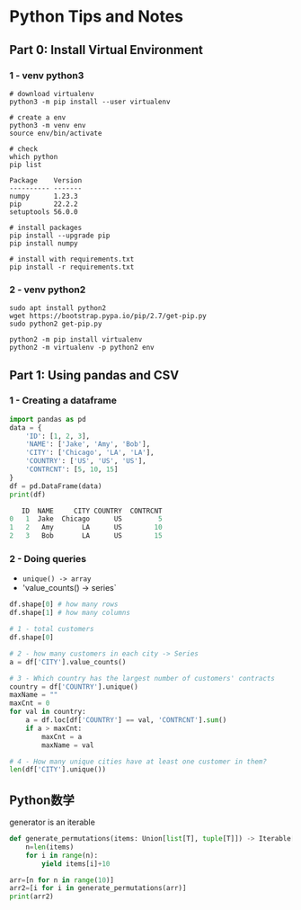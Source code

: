 # Python Tips and Notes

## Part 0: Install Virtual Environment
### 1 - venv python3
```
# download virtualenv
python3 -m pip install --user virtualenv 

# create a env
python3 -m venv env
source env/bin/activate

# check
which python
pip list

Package    Version
---------- -------
numpy      1.23.3
pip        22.2.2
setuptools 56.0.0

# install packages
pip install --upgrade pip
pip install numpy

# install with requirements.txt
pip install -r requirements.txt
```

### 2 - venv python2
```
sudo apt install python2
wget https://bootstrap.pypa.io/pip/2.7/get-pip.py
sudo python2 get-pip.py

python2 -m pip install virtualenv
python2 -m virtualenv -p python2 env
```


## Part 1: Using pandas and CSV

### 1 - Creating a dataframe
```py
import pandas as pd
data = {
    'ID': [1, 2, 3],
    'NAME': ['Jake', 'Amy', 'Bob'],
    'CITY': ['Chicago', 'LA', 'LA'],
    'COUNTRY': ['US', 'US', 'US'],
    'CONTRCNT': [5, 10, 15]
}
df = pd.DataFrame(data)
print(df)

   ID  NAME     CITY COUNTRY  CONTRCNT
0   1  Jake  Chicago      US         5
1   2   Amy       LA      US        10
2   3   Bob       LA      US        15
```

### 2 - Doing queries
- `unique() -> array`
- 'value_counts() -> series`

```py
df.shape[0] # how many rows
df.shape[1] # how many columns

# 1 - total customers
df.shape[0]

# 2 - how many customers in each city -> Series
a = df['CITY'].value_counts()

# 3 - Which country has the largest number of customers' contracts
country = df['COUNTRY'].unique()
maxName = ""
maxCnt = 0
for val in country:
    a = df.loc[df['COUNTRY'] == val, 'CONTRCNT'].sum()
    if a > maxCnt:
        maxCnt = a
        maxName = val

# 4 - How many unique cities have at least one customer in them?
len(df['CITY'].unique())
```




## Python数学
generator is an iterable
```py
def generate_permutations(items: Union[list[T], tuple[T]]) -> Iterable[tuple[T]]:
    n=len(items)
    for i in range(n):
        yield items[i]+10

arr=[n for n in range(10)]
arr2=[i for i in generate_permutations(arr)]
print(arr2)
```
